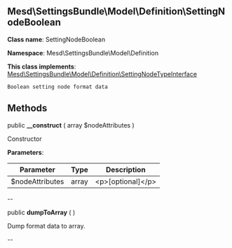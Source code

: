 Mesd\SettingsBundle\Model\Definition\SettingNodeBoolean
---------------


**Class name**: SettingNodeBoolean

**Namespace**: Mesd\SettingsBundle\Model\Definition



**This class implements**: [Mesd\SettingsBundle\Model\Definition\SettingNodeTypeInterface](Mesd-SettingsBundle-Model-Definition-SettingNodeTypeInterface.md)



    Boolean setting node format data

    







Methods
-------


public **__construct** ( array $nodeAttributes )


Constructor








**Parameters**:

| Parameter | Type | Description |
|-----------|------|-------------|
| $nodeAttributes | array | &lt;p&gt;[optional]&lt;/p&gt; |

--

public **dumpToArray** (  )


Dump format data to array.








--
